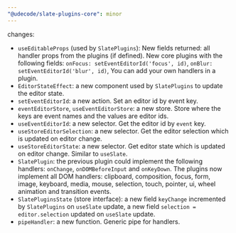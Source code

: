 ```yaml
---
"@udecode/slate-plugins-core": minor
---
```


changes:
- `useEditableProps` (used by `SlatePlugins`):
New fields returned: all handler props from the plugins (if defined).
New core plugins with the following fields:
`onFocus: setEventEditorId('focus', id)`,
`onBlur: setEventEditorId('blur', id)`,
You can add your own handlers in a plugin.
- `EditorStateEffect`: a new component used by `SlatePlugins` to update the editor state.
- `setEventEditorId`: a new action. Set an editor id by event key.
- `eventEditorStore`, `useEventEditorStore`: a new store. Store where the keys are event names and the values are editor ids.
- `useEventEditorId`: a new selector. Get the editor id by `event` key.
- `useStoreEditorSelection`: a new selector. Get the editor selection which is updated on editor change.
- `useStoreEditorState`: a new selector. Get editor state which is updated on editor change. Similar to `useSlate`.
- `SlatePlugin`: the previous plugin could implement the following handlers: `onChange`, `onDOMBeforeInput` and `onKeyDown`. The plugins now implement all DOM handlers: clipboard, composition, focus, form, image, keyboard, media, mouse, selection, touch, pointer, ui, wheel animation and transition events.
- `SlatePluginsState` (store interface):
a new field `keyChange` incremented by `SlatePlugins` on `useSlate` update,
a new field `selection = editor.selection` updated on `useSlate` update.
- `pipeHandler`: a new function. Generic pipe for handlers.
